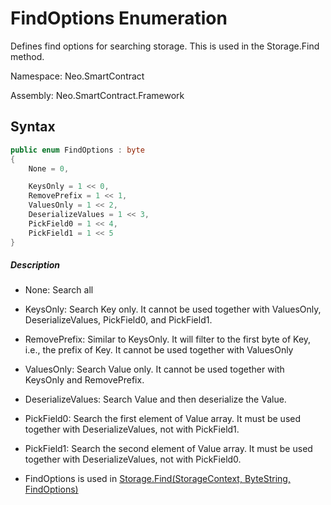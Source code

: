 # FindOptions Enumeration

Defines find options for searching storage. This is used in the Storage.Find method.

Namespace: Neo.SmartContract

Assembly: Neo.SmartContract.Framework

## Syntax

```cs
public enum FindOptions : byte
{
    None = 0,

    KeysOnly = 1 << 0,
    RemovePrefix = 1 << 1,
    ValuesOnly = 1 << 2,
    DeserializeValues = 1 << 3,
    PickField0 = 1 << 4,
    PickField1 = 1 << 5
}
```

##### Description

- None: Search all

- KeysOnly: Search Key only. It cannot be used together with ValuesOnly, DeserializeValues, PickField0, and PickField1.
- RemovePrefix: Similar to KeysOnly. It will filter to the first byte of Key, i.e., the prefix of Key. It cannot be used together with ValuesOnly
- ValuesOnly: Search Value only. It cannot be used together with KeysOnly and RemovePrefix.
- DeserializeValues: Search Value and then deserialize the Value.
- PickField0: Search the first element of Value array. It must be used together with DeserializeValues, not with PickField1.
- PickField1: Search the second element of Value array. It must be used together with DeserializeValues, not with PickField0.
- FindOptions is used in [Storage.Find(StorageContext, ByteString, FindOptions)](Storage/Find.md) 

